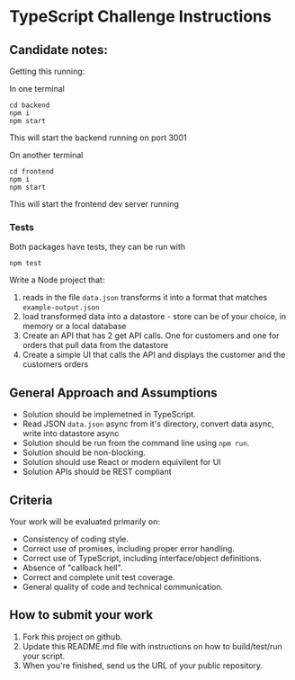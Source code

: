 # TypeScript Challenge Instructions

## Candidate notes: 

Getting this running: 

In one terminal 

```
cd backend
npm i 
npm start

```

This will start the backend running on port 3001

On another terminal 

```
cd frontend
npm i 
npm start
```

This will start the frontend dev server running

### Tests

Both packages have tests, they can be run with 

```
npm test
```

Write a Node project that:
 1. reads in the file `data.json` transforms it into a format that matches `example-output.json`
 2. load transformed data into a datastore - store can be of your choice, in memory or a local database
 3. Create an API that has 2 get API calls. One for customers and one for orders that pull data from the datastore
 4. Create a simple UI that calls the API and displays the customer and the customers orders

## General Approach and Assumptions

- Solution should be implemetned in TypeScript.
- Read JSON `data.json` async from it's directory, convert data async, write into datastore async
- Solution should be run from the command line using `npm run`.
- Solution should be non-blocking.
- Solution should use React or modern equivilent for UI
- Solution APIs should be REST compliant

## Criteria

Your work will be evaluated primarily on:

- Consistency of coding style.
- Correct use of promises, including proper error handling.
- Correct use of TypeScript, including interface/object definitions.
- Absence of "callback hell".
- Correct and complete unit test coverage.
- General quality of code and technical communication.

## How to submit your work

 1. Fork this project on github.
 2. Update this README.md file with instructions on how to build/test/run your script.
 3. When you're finished, send us the URL of your public repository.
